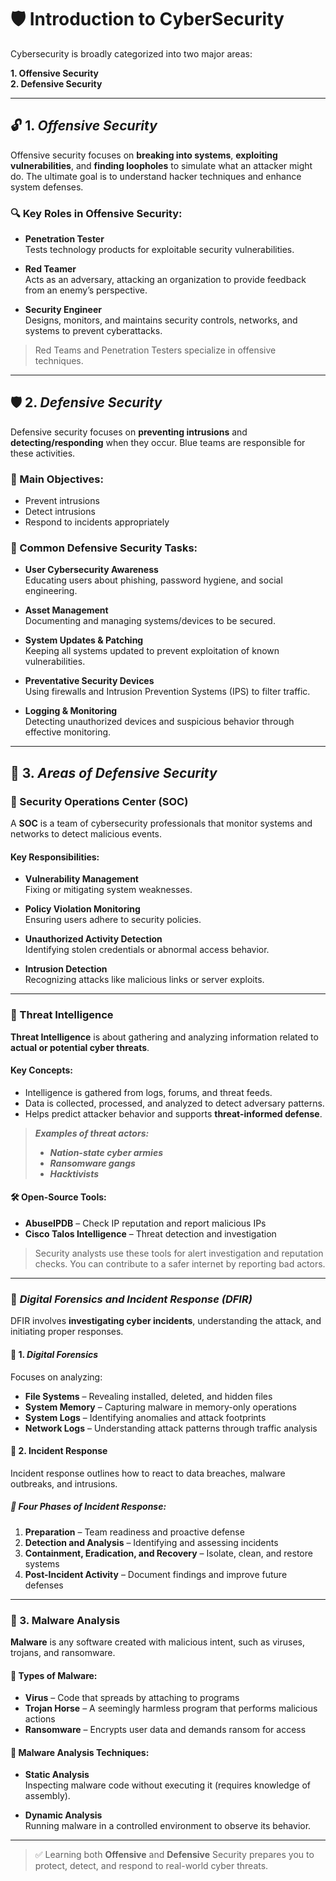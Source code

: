 # 🛡️ Introduction to CyberSecurity

Cybersecurity is broadly categorized into two major areas:

**1. Offensive Security  
2. Defensive Security**

---

## 🔓 1. ***Offensive Security***

Offensive security focuses on **breaking into systems**, **exploiting vulnerabilities**, and **finding loopholes** to simulate what an attacker might do. The ultimate goal is to understand hacker techniques and enhance system defenses.

### 🔍 Key Roles in Offensive Security:

- **Penetration Tester**  
  Tests technology products for exploitable security vulnerabilities.

- **Red Teamer**  
  Acts as an adversary, attacking an organization to provide feedback from an enemy’s perspective.

- **Security Engineer**  
  Designs, monitors, and maintains security controls, networks, and systems to prevent cyberattacks.

> Red Teams and Penetration Testers specialize in offensive techniques.

---

## 🛡️ 2. ***Defensive Security***

Defensive security focuses on **preventing intrusions** and **detecting/responding** when they occur. Blue teams are responsible for these activities.

### 🔐 Main Objectives:

- Prevent intrusions
- Detect intrusions
- Respond to incidents appropriately

### 🧰 Common Defensive Security Tasks:

- **User Cybersecurity Awareness**  
  Educating users about phishing, password hygiene, and social engineering.

- **Asset Management**  
  Documenting and managing systems/devices to be secured.

- **System Updates & Patching**  
  Keeping all systems updated to prevent exploitation of known vulnerabilities.

- **Preventative Security Devices**  
  Using firewalls and Intrusion Prevention Systems (IPS) to filter traffic.

- **Logging & Monitoring**  
  Detecting unauthorized devices and suspicious behavior through effective monitoring.

---

## 🧭 3. ***Areas of Defensive Security***

### 🔵 Security Operations Center (SOC)

A **SOC** is a team of cybersecurity professionals that monitor systems and networks to detect malicious events.

#### Key Responsibilities:

- **Vulnerability Management**  
  Fixing or mitigating system weaknesses.

- **Policy Violation Monitoring**  
  Ensuring users adhere to security policies.

- **Unauthorized Activity Detection**  
  Identifying stolen credentials or abnormal access behavior.

- **Intrusion Detection**  
  Recognizing attacks like malicious links or server exploits.

---

### 🧠 Threat Intelligence

**Threat Intelligence** is about gathering and analyzing information related to **actual or potential cyber threats**.

#### Key Concepts:

- Intelligence is gathered from logs, forums, and threat feeds.
- Data is collected, processed, and analyzed to detect adversary patterns.
- Helps predict attacker behavior and supports **threat-informed defense**.

> ***Examples of threat actors:***
>
> - ***Nation-state cyber armies***
> - ***Ransomware gangs***
> - ***Hacktivists***

#### 🛠️ Open-Source Tools:

- **AbuseIPDB** – Check IP reputation and report malicious IPs  
- **Cisco Talos Intelligence** – Threat detection and investigation

> Security analysts use these tools for alert investigation and reputation checks. You can contribute to a safer internet by reporting bad actors.

---

### 🧪 ***Digital Forensics and Incident Response (DFIR)***

DFIR involves **investigating cyber incidents**, understanding the attack, and initiating proper responses.

#### 📁 1. ***Digital Forensics***

Focuses on analyzing:

- **File Systems** – Revealing installed, deleted, and hidden files
- **System Memory** – Capturing malware in memory-only operations
- **System Logs** – Identifying anomalies and attack footprints
- **Network Logs** – Understanding attack patterns through traffic analysis

#### 🚨 2. **Incident Response**

Incident response outlines how to react to data breaches, malware outbreaks, and intrusions.

##### 🔄 Four Phases of Incident Response:

1. **Preparation** – Team readiness and proactive defense
2. **Detection and Analysis** – Identifying and assessing incidents
3. **Containment, Eradication, and Recovery** – Isolate, clean, and restore systems
4. **Post-Incident Activity** – Document findings and improve future defenses

---

### 🦠 3. **Malware Analysis**

**Malware** is any software created with malicious intent, such as viruses, trojans, and ransomware.

#### 🧬 Types of Malware:

- **Virus** – Code that spreads by attaching to programs
- **Trojan Horse** – A seemingly harmless program that performs malicious actions
- **Ransomware** – Encrypts user data and demands ransom for access

#### 🧫 Malware Analysis Techniques:

- **Static Analysis**  
  Inspecting malware code without executing it (requires knowledge of assembly).

- **Dynamic Analysis**  
  Running malware in a controlled environment to observe its behavior.

---

> ✅ Learning both **Offensive** and **Defensive** Security prepares you to protect, detect, and respond to real-world cyber threats.

